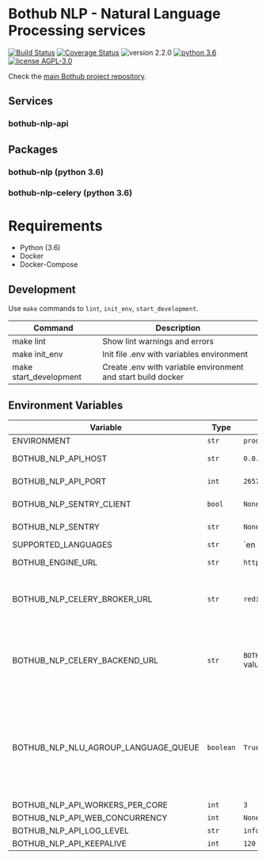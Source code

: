 # Bothub NLP - Natural Language Processing services

[![Build Status](https://travis-ci.org/bothub-it/bothub-nlp-api.svg?branch=master)](https://travis-ci.org/bothub-it/bothub-nlp-api) [![Coverage Status](https://coveralls.io/repos/github/bothub-it/bothub-nlp-api/badge.svg)](https://coveralls.io/github/bothub-it/bothub-nlp-api) ![version 2.2.0](https://img.shields.io/badge/version-2.2.0-blue.svg) [![python 3.6](https://img.shields.io/badge/python-3.6-green.svg)](https://docs.python.org/3.6/whatsnew/changelog.html) [![license AGPL-3.0](https://img.shields.io/badge/license-AGPL--3.0-red.svg)](https://github.com/udomobi/bothub-nlp/blob/master/LICENSE)

Check the [main Bothub project repository](https://github.com/Ilhasoft/bothub).


## Services

### bothub-nlp-api

## Packages

### bothub-nlp (python 3.6)

### bothub-nlp-celery (python 3.6)


# Requirements

* Python (3.6)
* Docker
* Docker-Compose

## Development

Use ```make``` commands to ```lint```, ```init_env```, ```start_development```.

| Command | Description |
|--|--|
| make lint | Show lint warnings and errors
| make init_env | Init file .env with variables environment
| make start_development | Create .env with variable environment and start build docker

## Environment Variables

| Variable | Type | Default | Description |
|--|--|--|--|
| ENVIRONMENT | `str` | `production` |  |
| BOTHUB_NLP_API_HOST | `str` | `0.0.0.0` | Web service ip |
| BOTHUB_NLP_API_PORT | `int` | `2657` | Web service port |
| BOTHUB_NLP_SENTRY_CLIENT | `bool` | `None` | Enable Sentry Client |
| BOTHUB_NLP_SENTRY | `str` | `None` | Sentry Client URL |
| SUPPORTED_LANGUAGES | `str` | `en|pt` | Set supported languages. Separe languages using |. You can set location follow the format: [LANGUAGE_CODE]:[LANGUAGE_LOCATION]. |
| BOTHUB_ENGINE_URL | `str` | `https://api.bothub.it` | Web service url |
| BOTHUB_NLP_CELERY_BROKER_URL | `str` | `redis://localhost:6379/0	` | `Celery Broker URL, check usage instructions in Celery Docs` |
| BOTHUB_NLP_CELERY_BACKEND_URL | `str` | `BOTHUB_NLP_CELERY_BROKER_URL` value | Celery Backend URL, check usage instructions in [Celery Docs](http://docs.celeryproject.org/en/latest/index.html) |
| BOTHUB_NLP_NLU_AGROUP_LANGUAGE_QUEUE | `boolean` | `True` | Agroup tasks by language in celery queue, if `True` there will be only one queue per language. |
| BOTHUB_NLP_API_WORKERS_PER_CORE | `int` | `3` |  |
| BOTHUB_NLP_API_WEB_CONCURRENCY | `int` | `None` |  |
| BOTHUB_NLP_API_LOG_LEVEL | `str` | `info` |  |
| BOTHUB_NLP_API_KEEPALIVE | `int` | `120` |  |
